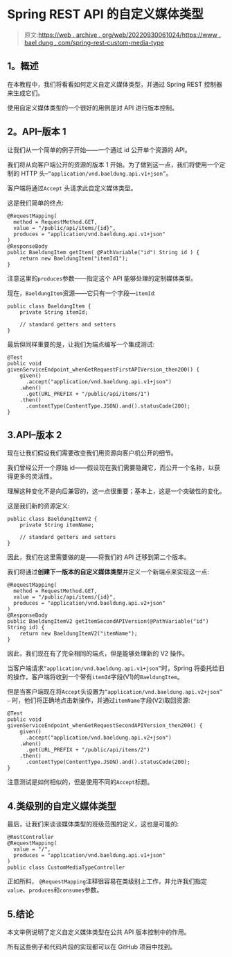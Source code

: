 # Spring REST API 的自定义媒体类型

> 原文:[https://web . archive . org/web/20220930061024/https://www . bael dung . com/spring-rest-custom-media-type](https://web.archive.org/web/20220930061024/https://www.baeldung.com/spring-rest-custom-media-type)

## **1。概述**

在本教程中，我们将看看如何定义自定义媒体类型，并通过 Spring REST 控制器来生成它们。

使用自定义媒体类型的一个很好的用例是对 API 进行版本控制。

## **2。API–版本 1**

让我们从一个简单的例子开始——一个通过 id 公开单个资源的 API。

我们将从向客户端公开的资源的版本 1 开始。为了做到这一点，我们将使用一个定制的 HTTP 头–`“application/vnd.baeldung.api.v1+json”`。

客户端将通过`Accept` 头请求此自定义媒体类型。

这是我们简单的终点:

```
@RequestMapping(
  method = RequestMethod.GET, 
  value = "/public/api/items/{id}", 
  produces = "application/vnd.baeldung.api.v1+json"
)
@ResponseBody
public BaeldungItem getItem( @PathVariable("id") String id ) {
    return new BaeldungItem("itemId1");
}
```

注意这里的`produces`参数——指定这个 API 能够处理的定制媒体类型。

现在，`BaeldungItem`资源——它只有一个字段—`itemId`:

```
public class BaeldungItem {
    private String itemId;

    // standard getters and setters
}
```

最后但同样重要的是，让我们为端点编写一个集成测试:

```
@Test
public void givenServiceEndpoint_whenGetRequestFirstAPIVersion_then200() {
    given()
      .accept("application/vnd.baeldung.api.v1+json")
    .when()
      .get(URL_PREFIX + "/public/api/items/1")
    .then()
      .contentType(ContentType.JSON).and().statusCode(200);
}
```

## 3.API–版本 2

现在让我们假设我们需要改变我们用资源向客户机公开的细节。

我们曾经公开一个原始 id——假设现在我们需要隐藏它，而公开一个名称，以获得更多的灵活性。

理解这种变化不是向后兼容的，这一点很重要；基本上，这是一个突破性的变化。

这是我们新的资源定义:

```
public class BaeldungItemV2 {
    private String itemName;

    // standard getters and setters
}
```

因此，我们在这里需要做的是——将我们的 API 迁移到第二个版本。

我们将通过**创建下一版本的自定义媒体类型**并定义一个新端点来实现这一点:

```
@RequestMapping(
  method = RequestMethod.GET, 
  value = "/public/api/items/{id}", 
  produces = "application/vnd.baeldung.api.v2+json"
)
@ResponseBody
public BaeldungItemV2 getItemSecondAPIVersion(@PathVariable("id") String id) {
    return new BaeldungItemV2("itemName");
}
```

因此，我们现在有了完全相同的端点，但是能够处理新的 V2 操作。

当客户端请求`“application/vnd.baeldung.api.v1+json”`时，Spring 将委托给旧的操作，客户端将收到一个带有`itemId`字段(V1)的`BaeldungItem`。

但是当客户端现在将`Accept`头设置为`“application/vnd.baeldung.api.v2+json” –` 时，他们将正确地点击新操作，并通过`itemName`字段(V2)取回资源:

```
@Test
public void givenServiceEndpoint_whenGetRequestSecondAPIVersion_then200() {
    given()
      .accept("application/vnd.baeldung.api.v2+json")
    .when()
      .get(URL_PREFIX + "/public/api/items/2")
    .then()
      .contentType(ContentType.JSON).and().statusCode(200);
}
```

注意测试是如何相似的，但是使用不同的`Accept`标题。

## 4.类级别的自定义媒体类型

最后，让我们来谈谈媒体类型的班级范围的定义，这也是可能的:

```
@RestController
@RequestMapping(
  value = "/", 
  produces = "application/vnd.baeldung.api.v1+json"
)
public class CustomMediaTypeController
```

正如所料， `@RequestMapping`注释很容易在类级别上工作，并允许我们指定`value`、`produces`和`consumes`参数。

## 5.结论

本文举例说明了定义自定义媒体类型在公共 API 版本控制中的作用。

所有这些例子和代码片段的实现都可以在 GitHub 项目中找到。